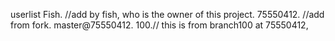 userlist
Fish. //add by fish, who is the owner of this project.
75550412. //add from fork.
master@75550412.
100.// this is from branch100 at 75550412, 
